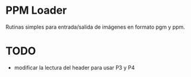 PPM Loader
==========

Rutinas simples para entrada/salida de imágenes en formato pgm y ppm.


TODO
====
- modificar la lectura del header para usar P3 y P4

